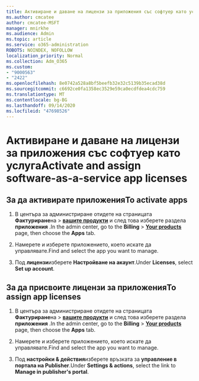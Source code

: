 ```yaml
---
title: Активиране и даване на лицензи за приложения със софтуер като услуга
ms.author: cmcatee
author: cmcatee-MSFT
manager: mnirkhe
ms.audience: Admin
ms.topic: article
ms.service: o365-administration
ROBOTS: NOINDEX, NOFOLLOW
localization_priority: Normal
ms.collection: Adm_O365
ms.custom:
- "9000563"
- "2422"
ms.openlocfilehash: 8e0742a528a8bf5beefb32e32c5139b35ecad38d
ms.sourcegitcommit: c6692ce0fa1358ec3529e59ca0ecdfdea4cdc759
ms.translationtype: MT
ms.contentlocale: bg-BG
ms.lasthandoff: 09/14/2020
ms.locfileid: "47698526"
---
```

# <a name="activate-and-assign-software-as-a-service-app-licenses"></a><span data-ttu-id="9bf90-102">Активиране и даване на лицензи за приложения със софтуер като услуга</span><span class="sxs-lookup"><span data-stu-id="9bf90-102">Activate and assign software-as-a-service app licenses</span></span> 

## <a name="to-activate-apps"></a><span data-ttu-id="9bf90-103">За да активирате приложения</span><span class="sxs-lookup"><span data-stu-id="9bf90-103">To activate apps</span></span>

1. <span data-ttu-id="9bf90-104">В центъра за администриране отидете на страницата **Фактуриране**на  >  **[вашите продукти](https://go.microsoft.com/fwlink/p/?linkid=842054)** и след това изберете раздела **приложения** .</span><span class="sxs-lookup"><span data-stu-id="9bf90-104">In the admin center, go to the **Billing** > **[Your products](https://go.microsoft.com/fwlink/p/?linkid=842054)** page, then choose the **Apps** tab.</span></span>

2. <span data-ttu-id="9bf90-105">Намерете и изберете приложението, което искате да управлявате.</span><span class="sxs-lookup"><span data-stu-id="9bf90-105">Find and select the app you want to manage.</span></span>

3. <span data-ttu-id="9bf90-106">Под **лицензи**изберете **Настройване на акаунт**.</span><span class="sxs-lookup"><span data-stu-id="9bf90-106">Under **Licenses**, select **Set up account**.</span></span>  

## <a name="to-assign-app-licenses"></a><span data-ttu-id="9bf90-107">За да присвоите лицензи за приложения</span><span class="sxs-lookup"><span data-stu-id="9bf90-107">To assign app licenses</span></span>

1. <span data-ttu-id="9bf90-108">В центъра за администриране отидете на страницата **Фактуриране**на  >  **[вашите продукти](https://go.microsoft.com/fwlink/p/?linkid=842054)** и след това изберете раздела **приложения** .</span><span class="sxs-lookup"><span data-stu-id="9bf90-108">In the admin center, go to the **Billing** > **[Your products](https://go.microsoft.com/fwlink/p/?linkid=842054)** page, then choose the **Apps** tab.</span></span>

2. <span data-ttu-id="9bf90-109">Намерете и изберете приложението, което искате да управлявате.</span><span class="sxs-lookup"><span data-stu-id="9bf90-109">Find and select the app you want to manage.</span></span>  

3. <span data-ttu-id="9bf90-110">Под **настройки & действия**изберете връзката за **управление в портала на Publisher**.</span><span class="sxs-lookup"><span data-stu-id="9bf90-110">Under **Settings & actions**, select the link to **Manage in publisher's portal**.</span></span>